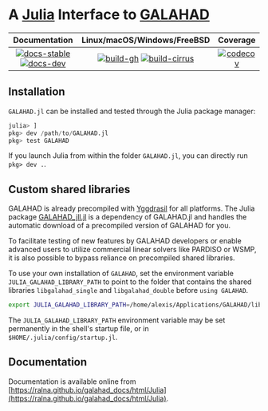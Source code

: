 # A [Julia](http://julialang.org) Interface to [GALAHAD](https://www.galahad.rl.ac.uk/)

| **Documentation** | **Linux/macOS/Windows/FreeBSD** | **Coverage** |
|:-----------------:|:-------------------------------:|:------------:|
| [![docs-stable][docs-stable-img]][docs-stable-url] [![docs-dev][docs-dev-img]][docs-dev-url] | [![build-gh][build-gh-img]][build-gh-url] [![build-cirrus][build-cirrus-img]][build-cirrus-url] | [![codecov][codecov-img]][codecov-url] |

[docs-stable-img]: https://img.shields.io/badge/docs-stable-blue.svg
[docs-stable-url]: https://amontoison.github.io/GALAHAD.jl/stable
[docs-dev-img]: https://img.shields.io/badge/docs-dev-purple.svg
[docs-dev-url]: https://amontoison.github.io/GALAHAD.jl/dev
[build-gh-img]: https://github.com/amontoison/GALAHAD.jl/workflows/CI/badge.svg?branch=main
[build-gh-url]: https://github.com/amontoison/GALAHAD.jl/actions
[build-cirrus-img]: https://img.shields.io/cirrus/github/amontoison/GALAHAD.jl?logo=Cirrus%20CI
[build-cirrus-url]: https://cirrus-ci.com/github/amontoison/GALAHAD.jl
[codecov-img]: https://codecov.io/gh/amontoison/GALAHAD.jl/branch/main/graph/badge.svg
[codecov-url]: https://app.codecov.io/gh/amontoison/GALAHAD.jl

## Installation

`GALAHAD.jl` can be installed and tested through the Julia package manager:

```julia
julia> ]
pkg> dev /path/to/GALAHAD.jl
pkg> test GALAHAD
```

If you launch Julia from within the folder `GALAHAD.jl`, you can
directly run `pkg> dev .`.

## Custom shared libraries

GALAHAD is already precompiled with
[Yggdrasil](https://github.com/JuliaPackaging/Yggdrasil) for all
platforms.  The Julia package
[GALAHAD_jll.jl](https://github.com/JuliaBinaryWrappers/GALAHAD_jll.jl)
is a dependency of GALAHAD.jl and handles the automatic download of a
precompiled version of GALAHAD for you.

To facilitate testing of new features by GALAHAD developers or enable
advanced users to utilize commercial linear solvers like PARDISO or
WSMP, it is also possible to bypass reliance on precompiled shared
libraries.

To use your own installation of `GALAHAD`, set the environment variable
`JULIA_GALAHAD_LIBRARY_PATH` to point to the folder that contains the
shared libraries `libgalahad_single` and `libgalahad_double` before
`using GALAHAD`.

```bash
export JULIA_GALAHAD_LIBRARY_PATH=/home/alexis/Applications/GALAHAD/lib
```

The `JULIA_GALAHAD_LIBRARY_PATH` environment variable may be set
permanently in the shell's startup file, or in
`$HOME/.julia/config/startup.jl`.

## Documentation

Documentation is available online from [https://ralna.github.io/galahad_docs/html/Julia](https://ralna.github.io/galahad_docs/html/Julia).

